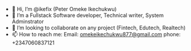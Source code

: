 - 👋 Hi, I’m @ikefix  (Peter Omeke Ikechukwu)
- 👀 I’m a Fullstack Software developer, Technical writer, System Adminstrator
- 💞️ I’m looking to collaborate on any project (Fintech, Edutech, Realtech)
- 📫 How to reach me: Email: omekeikechukwu877@gmail.com  phone: +2347060837121 

<!---
ikefix/ikefix is a ✨ special ✨ repository because its `README.md` (this file) appears on your GitHub profile.
You can click the Preview link to take a look at your changes.
--->
